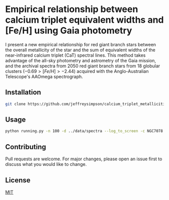 # Empirical relationship between calcium triplet equivalent widths and [Fe/H]  using Gaia photometry

I present a new empirical relationship for red giant branch stars between the overall metallicity of the star and the sum of equivalent widths of the near-infrared calcium triplet (CaT) spectral lines. This method takes advantage of the all-sky photometry and astrometry of the Gaia mission, and the archival spectra from 2050 red giant branch stars from 18 globular clusters ($-0.69>[Fe/H]>-2.44$) acquired with the Anglo-Australian Telescope's AAOmega spectrograph.

## Installation

```bash
git clone https://github.com/jeffreysimpson/calcium_triplet_metallicities.git
```

## Usage

```bash
python running.py -n 100 -d ../data/spectra --log_to_screen -c NGC7078
```

## Contributing
Pull requests are welcome. For major changes, please open an issue first to discuss what you would like to change.

## License
[MIT](https://choosealicense.com/licenses/mit/)

